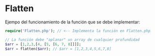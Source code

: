 # Flatten
Ejempo del funcionamiento de la función que se debe implementar:

```php
require('Flatten.php'); // <-- Implementa la función en Flatten.php

// La función debe "aplanar" un array de cualquier profundidad
$arr = [1,2,3,[4, [5, [6, 7, 8]]]];
$arr = flatten($arr); // $arr = [1,2,3,4,5,6,7,8]
```